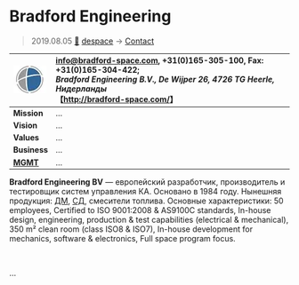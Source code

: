 # Bradford Engineering
> 2019.08.05 [🚀](../../index/index.md) [despace](../index.md) → [Contact](../contact.md)

|[![](../f/contact/b/bradford_logo1_thumb.webp)](../f/contact/b/bradford_logo1.webp)|<info@bradford-space.com>, +31(0)165-305-100, Fax: +31(0)165-304-422;<br> *Bradford Engineering B.V., De Wijper 26, 4726 TG Heerle, Нидерланды*<br> 【<http://bradford-space.com/>】|
|:--|:--|
|**Mission**|…|
|**Vision**|…|
|**Values**|…|
|**Business**|…|
|**[MGMT](../mgmt.md)**|…|

**Bradford Engineering BV** — европейский разработчик, производитель и тестировщик систем управления КА. Основано в 1984 году. Нынешняя продукция: [ДМ](../iu.md), [СД](../sensor.md), смесители топлива. Основные характеристики: 50 employees, Certified to ISO 9001:2008 & AS9100C standards, In-house design, engineering, production & test capabilities (electrical & mechanical), 350 m² clean room (class ISO8 & ISO7), In-house development for mechanics, software & electronics, Full space program focus.


<p style="page-break-after:always"> </p>

…
